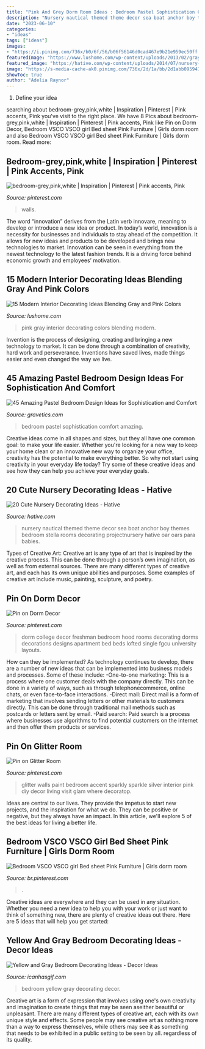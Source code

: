 ```yaml
---
title: "Pink And Grey Dorm Room Ideas : Bedroom Pastel Sophistication Comfort Amazing"
description: "Nursery nautical themed theme decor sea boat anchor boy themes bedroom stella rooms decorating projectnursery hative oar oars para babies"
date: "2023-06-10"
categories:
- "ideas"
tags: ["ideas"]
images:
- "https://i.pinimg.com/736x/b0/6f/56/b06f56146d0cad467e9b21e959ec50ff.jpg"
featuredImage: "https://www.lushome.com/wp-content/uploads/2013/02/gray-pink-color-scheme-interior-decorating-12.jpg"
featured_image: "https://hative.com/wp-content/uploads/2014/07/nursery-decorating-ideas/2-nautical-baby-girl-nursery.jpg"
image: "https://s-media-cache-ak0.pinimg.com/736x/2d/1a/bb/2d1abb095941ac1a100ab25c1f11f6fa.jpg"
ShowToc: true
author: "Adelia Raynor"
---
```



1. Define your idea

	

		
searching about bedroom-grey,pink,white | Inspiration | Pinterest | Pink accents, Pink you've visit to the right place. We have 8 Pics about bedroom-grey,pink,white | Inspiration | Pinterest | Pink accents, Pink like Pin on Dorm Decor, Bedroom VSCO VSCO girl Bed sheet Pink Furniture | Girls dorm room and also Bedroom VSCO VSCO girl Bed sheet Pink Furniture | Girls dorm room. Read more:
		
    
## Bedroom-grey,pink,white | Inspiration | Pinterest | Pink Accents, Pink

<img loading=lazy src="https://s-media-cache-ak0.pinimg.com/736x/2d/1a/bb/2d1abb095941ac1a100ab25c1f11f6fa.jpg" onerror="this.onerror=null;this.src='https://tse3.mm.bing.net/th?id=OIP.tdNdPyXYWb4pRrTQlmpC1gHaLI&amp;pid=15.1';" alt="bedroom-grey,pink,white | Inspiration | Pinterest | Pink accents, Pink">

_Source: pinterest.com_

>walls. 

	

The word “innovation” derives from the Latin verb innovare, meaning to develop or introduce a new idea or product. In today’s world, innovation is a necessity for businesses and individuals to stay ahead of the competition. It allows for new ideas and products to be developed and brings new technologies to market. Innovation can be seen in everything from the newest technology to the latest fashion trends. It is a driving force behind economic growth and employees’ motivation.

    
## 15 Modern Interior Decorating Ideas Blending Gray And Pink Colors

<img loading=lazy src="https://www.lushome.com/wp-content/uploads/2013/02/gray-pink-color-scheme-interior-decorating-12.jpg" onerror="this.onerror=null;this.src='https://tse3.mm.bing.net/th?id=OIP.xSxiqUFEP5d58uIRprfQ2gHaE1&amp;pid=15.1';" alt="15 Modern Interior Decorating Ideas Blending Gray and Pink Colors">

_Source: lushome.com_

>pink gray interior decorating colors blending modern. 

	

Invention is the process of designing, creating and bringing a new technology to market. It can be done through a combination of creativity, hard work and perseverance. Inventions have saved lives, made things easier and even changed the way we live.

    
## 45 Amazing Pastel Bedroom Design Ideas For Sophistication And Comfort

<img loading=lazy src="https://www.gravetics.com/wp-content/uploads/2017/09/Pastel-Blue-Bedroom-Design-Ideas-2018.jpg" onerror="this.onerror=null;this.src='https://tse2.mm.bing.net/th?id=OIP.X7ZxzRRiQm9xdyW1wPBbdAHaKd&amp;pid=15.1';" alt="45 Amazing Pastel Bedroom Design Ideas for Sophistication and Comfort">

_Source: gravetics.com_

>bedroom pastel sophistication comfort amazing. 

	

Creative ideas come in all shapes and sizes, but they all have one common goal: to make your life easier. Whether you're looking for a new way to keep your home clean or an innovative new way to organize your office, creativity has the potential to make everything better. So why not start using creativity in your everyday life today? Try some of these creative ideas and see how they can help you achieve your everyday goals.

    
## 20 Cute Nursery Decorating Ideas - Hative

<img loading=lazy src="https://hative.com/wp-content/uploads/2014/07/nursery-decorating-ideas/2-nautical-baby-girl-nursery.jpg" onerror="this.onerror=null;this.src='https://tse4.mm.bing.net/th?id=OIP.ABX9g5kD0Vs9sHWxfxkPOAHaLH&amp;pid=15.1';" alt="20 Cute Nursery Decorating Ideas - Hative">

_Source: hative.com_

>nursery nautical themed theme decor sea boat anchor boy themes bedroom stella rooms decorating projectnursery hative oar oars para babies. 

	

Types of Creative Art:
Creative art is any type of art that is inspired by the creative process. This can be done through a person’s own imagination, as well as from external sources. There are many different types of creative art, and each has its own unique abilities and purposes. Some examples of creative art include music, painting, sculpture, and poetry.

    
## Pin On Dorm Decor

<img loading=lazy src="https://i.pinimg.com/736x/a4/c1/90/a4c1906af7ae71794389f7e983fd333a.jpg" onerror="this.onerror=null;this.src='https://tse2.mm.bing.net/th?id=OIP.k_akjGkFB2Z9OsbcTMFEfAHaNK&amp;pid=15.1';" alt="Pin on Dorm Decor">

_Source: pinterest.com_

>dorm college decor freshman bedroom hood rooms decorating dorms decorations designs apartment bed beds lofted single fgcu university layouts. 

	

How can they be implemented?
As technology continues to develop, there are a number of new ideas that can be implemented into business models and processes. Some of these include: 
-One-to-one marketing: This is a process where one customer deals with the company directly. This can be done in a variety of ways, such as through telephonecommerce, online chats, or even face-to-face interactions. 
-Direct mail: Direct mail is a form of marketing that involves sending letters or other materials to customers directly. This can be done through traditional mail methods such as postcards or letters sent by email. 
-Paid search: Paid search is a process where businesses use algorithms to find potential customers on the internet and then offer them products or services.

    
## Pin On Glitter Room

<img loading=lazy src="https://i.pinimg.com/736x/b0/6f/56/b06f56146d0cad467e9b21e959ec50ff.jpg" onerror="this.onerror=null;this.src='https://tse2.mm.bing.net/th?id=OIP.4Y8NpNRJBAEoI_4CKek54wHaJ4&amp;pid=15.1';" alt="Pin on Glitter Room">

_Source: pinterest.com_

>glitter walls paint bedroom accent sparkly sparkle silver interior pink diy decor living visit glam where decoratop. 

	

Ideas are central to our lives. They provide the impetus to start new projects, and the inspiration for what we do. They can be positive or negative, but they always have an impact. In this article, we'll explore 5 of the best ideas for living a better life.

    
## Bedroom VSCO VSCO Girl Bed Sheet Pink Furniture | Girls Dorm Room

<img loading=lazy src="https://i.pinimg.com/736x/10/99/a3/1099a345540cdd571d8bbb981a98cc0a.jpg" onerror="this.onerror=null;this.src='https://tse3.mm.bing.net/th?id=OIP.C_L8uv8qZL3hrWM85znPJQHaLH&amp;pid=15.1';" alt="Bedroom VSCO VSCO girl Bed sheet Pink Furniture | Girls dorm room">

_Source: br.pinterest.com_

>. 

	

Creative ideas are everywhere and they can be used in any situation. Whether you need a new idea to help you with your work or just want to think of something new, there are plenty of creative ideas out there. Here are 5 ideas that will help you get started: 

    
## Yellow And Gray Bedroom Decorating Ideas - Decor Ideas

<img loading=lazy src="https://www.icanhasgif.com/wp-content/uploads/2014/10/Yellow-and-Gray-Bedroom-Decorating-Ideas.jpg" onerror="this.onerror=null;this.src='https://tse4.mm.bing.net/th?id=OIP.pZvvrO8-vcnlIuqsMJ8w3wHaFj&amp;pid=15.1';" alt="Yellow and Gray Bedroom Decorating Ideas - Decor Ideas">

_Source: icanhasgif.com_

>bedroom yellow gray decorating decor. 

	

Creative art is a form of expression that involves using one's own creativity and imagination to create things that may be seen aseither beautiful or unpleasant. There are many different types of creative art, each with its own unique style and effects. Some people may see creative art as nothing more than a way to express themselves, while others may see it as something that needs to be exhibited in a public setting to be seen by all. regardless of its quality.

